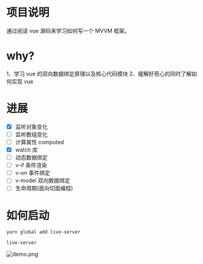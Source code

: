 # 项目说明

通过阅读 vue 源码来学习如何写一个 MVVM 框架。

# why?

1、学习 vue 的双向数据绑定原理以及核心代码模块
2、缓解好奇心的同时了解如何实现 vue

# 进展

- [x] 监听对象变化
- [ ] 监听数组变化
- [ ] 计算属性 computed
- [x] watch 库
- [ ] 动态数据绑定
- [ ] v-if 条件渲染
- [ ] v-on 事件绑定
- [ ] v-model 双向数据绑定
- [ ] 生命周期(面向切面编程)

# 如何启动

```
yarn global add live-server

live-server
```

![demo.png](https://upload-images.jianshu.io/upload_images/4985324-b84236f5a9ea26ff.png?imageMogr2/auto-orient/strip%7CimageView2/2/w/1240)
